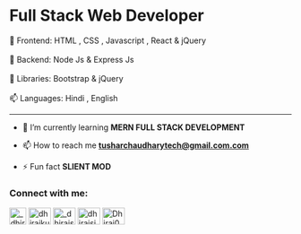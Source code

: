 # Full Stack Web Developer
 👋 Frontend: HTML , CSS , Javascript , React & jQuery
 <br/>
 <br/>
 👀 Backend: Node Js & Express Js
  <br/>
  <br/>
 🌱 Libraries: Bootstrap & jQuery
  <br/>
  <br/>
 📫 Languages: Hindi , English
<!---
iamtusharchaudhary/iamtusharchaudhary is a ✨ special ✨ repository because its `README.md` (this file) appears on your GitHub profile.
You can click the Preview link to take a look at your changes.
--->

<hr/>

- 🌱 I’m currently learning **MERN FULL STACK DEVELOPMENT**

- 📫 How to reach me **tusharchaudharytech@gmail.com.com**

- ⚡ Fun fact **SLIENT MOD**

<h3 align="left">Connect with me:</h3>
<p align="left">
<a href="https://x.com/DhirajS67293160?t=ZhoXG_wRqaO7fXLJ6MR9BQ&s=09" target="blank"><img align="center" src="https://assets-global.website-files.com/5d66bdc65e51a0d114d15891/64cebdd90aef8ef8c749e848_X-EverythingApp-Logo-Twitter.jpg" alt="_dhiraj_singh_" height="30" width="30" /></a>
<a href="https://www.linkedin.com/in/dhiraj-kumar-singh-4043a2279/" target="blank"><img align="center" src="https://raw.githubusercontent.com/rahuldkjain/github-profile-readme-generator/master/src/images/icons/Social/linked-in-alt.svg" alt="dhirajkumarsingh" height="30" width="40" /></a>
<a href="https://instagram.com/_dhirajsinghv1_" target="blank"><img align="center" src="https://raw.githubusercontent.com/rahuldkjain/github-profile-readme-generator/master/src/images/icons/Social/instagram.svg" alt="_dhirajsinghv1_" height="30" width="40" /></a>
<a href="https://www.leetcode.com/dhirajsingh99" target="blank"><img align="center" src="https://raw.githubusercontent.com/rahuldkjain/github-profile-readme-generator/master/src/images/icons/Social/leet-code.svg" alt="dhirajsingh99" height="30" width="40" /></a>
<a href="https://discord.gg/Dhiraj007" target="blank"><img align="center" src="https://raw.githubusercontent.com/rahuldkjain/github-profile-readme-generator/master/src/images/icons/Social/discord.svg" alt="Dhiraj007" height="30" width="40" /></a>
</p>
